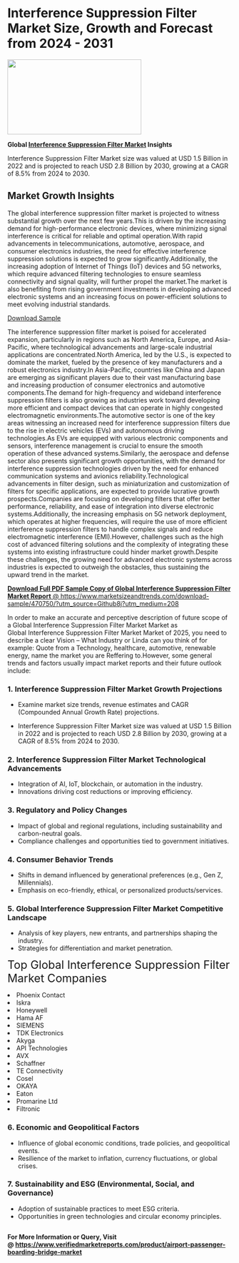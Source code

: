 <H1>Interference Suppression Filter Market Size, Growth and Forecast from 2024 - 2031</H1><img class="aligncenter size-medium wp-image-584254" src="https://thirdeyenews.in/wp-content/uploads/2024/09/Global-Market-Research-300x168.jpeg" alt="" width="300" height="168" /><p><strong>Global&nbsp;<a href="https://www.marketsizeandtrends.com/download-sample/470750/?utm_source=Github8j?utm_medium=208">Interference Suppression Filter Market</a> Insights</strong></p><p>Interference Suppression Filter Market size was valued at USD 1.5 Billion in 2022 and is projected to reach USD 2.8 Billion by 2030, growing at a CAGR of 8.5% from 2024 to 2030.</p><p><h2>Market Growth Insights</h2> <p>The global interference suppression filter market is projected to witness substantial growth over the next few years.This is driven by the increasing demand for high-performance electronic devices, where minimizing signal interference is critical for reliable and optimal operation.With rapid advancements in telecommunications, automotive, aerospace, and consumer electronics industries, the need for effective interference suppression solutions is expected to grow significantly.Additionally, the increasing adoption of Internet of Things (IoT) devices and 5G networks, which require advanced filtering technologies to ensure seamless connectivity and signal quality, will further propel the market.The market is also benefiting from rising government investments in developing advanced electronic systems and an increasing focus on power-efficient solutions to meet evolving industrial standards.</p> <p><a href="#">Download Sample</a></p> <p>The interference suppression filter market is poised for accelerated expansion, particularly in regions such as North America, Europe, and Asia-Pacific, where technological advancements and large-scale industrial applications are concentrated.North America, led by the U.S., is expected to dominate the market, fueled by the presence of key manufacturers and a robust electronics industry.In Asia-Pacific, countries like China and Japan are emerging as significant players due to their vast manufacturing base and increasing production of consumer electronics and automotive components.The demand for high-frequency and wideband interference suppression filters is also growing as industries work toward developing more efficient and compact devices that can operate in highly congested electromagnetic environments.The automotive sector is one of the key areas witnessing an increased need for interference suppression filters due to the rise in electric vehicles (EVs) and autonomous driving technologies.As EVs are equipped with various electronic components and sensors, interference management is crucial to ensure the smooth operation of these advanced systems.Similarly, the aerospace and defense sector also presents significant growth opportunities, with the demand for interference suppression technologies driven by the need for enhanced communication systems and avionics reliability.Technological advancements in filter design, such as miniaturization and customization of filters for specific applications, are expected to provide lucrative growth prospects.Companies are focusing on developing filters that offer better performance, reliability, and ease of integration into diverse electronic systems.Additionally, the increasing emphasis on 5G network deployment, which operates at higher frequencies, will require the use of more efficient interference suppression filters to handle complex signals and reduce electromagnetic interference (EMI).However, challenges such as the high cost of advanced filtering solutions and the complexity of integrating these systems into existing infrastructure could hinder market growth.Despite these challenges, the growing need for advanced electronic systems across industries is expected to outweigh the obstacles, thus sustaining the upward trend in the market.<p><a href="#"></p><p><span class=""><strong>Download Full PDF Sample Copy of Global Interference Suppression Filter Market Report</strong> @ <a href="https://www.marketsizeandtrends.com/download-sample/470750/?utm_source=Github8j?utm_medium=208" target="_blank">https://www.marketsizeandtrends.com/download-sample/470750/?utm_source=Github8j?utm_medium=208</a></span></p><p>In order to make an accurate and perceptive description of future scope of a Global&nbsp;Interference Suppression Filter Market Market as Global&nbsp;Interference Suppression Filter Market Market of 2025, you need to describe a clear Vision &ndash; What Industry or Linda can you think of for example: Quote from a Technology, healthcare, automotive, renewable energy, name the market you are Reffering to.However, some general trends and factors usually impact market reports and their future outlook include:</p><h3>1.&nbsp;<strong>Interference Suppression Filter Market Growth Projections</strong></h3><ul><li>Examine market size trends, revenue estimates and CAGR (Compounded Annual Growth Rate) projections.</li><li><p>Interference Suppression Filter Market size was valued at USD 1.5 Billion in 2022 and is projected to reach USD 2.8 Billion by 2030, growing at a CAGR of 8.5% from 2024 to 2030.</p></li></ul><h3>2.&nbsp;<strong>Interference Suppression Filter Market Technological Advancements</strong></h3><ul><li>Integration of AI, IoT, blockchain, or automation in the industry.</li><li>Innovations driving cost reductions or improving efficiency.</li></ul><h3>3.&nbsp;<strong>Regulatory and Policy Changes</strong></h3><ul><li>Impact of global and regional regulations, including sustainability and carbon-neutral goals.</li><li>Compliance challenges and opportunities tied to government initiatives.</li></ul><h3>4.&nbsp;<strong>Consumer Behavior Trends</strong></h3><ul><li>Shifts in demand influenced by generational preferences (e.g., Gen Z, Millennials).</li><li>Emphasis on eco-friendly, ethical, or personalized products/services.</li></ul><h3>5.&nbsp;<strong>Global Interference Suppression Filter Market Competitive Landscape</strong></h3><ul><li>Analysis of key players, new entrants, and partnerships shaping the industry.</li><li>Strategies for differentiation and market penetration.</li></ul><p data-pm-slice="1 1 []"><span style="color: inherit; font-family: inherit; font-size: 25px;">Top Global Interference Suppression Filter Market Companies</span></p><div class="" data-test-id=""><p><li>Phoenix Contact</li><li> Iskra</li><li> Honeywell</li><li> Hama AF</li><li> SIEMENS</li><li> TDK Electronics</li><li> Akyga</li><li> API Technologies</li><li> AVX</li><li> Schaffner</li><li> TE Connectivity</li><li> Cosel</li><li> OKAYA</li><li> Eaton</li><li> Promarine Ltd</li><li> Filtronic</li></p></div><h3>6.&nbsp;<strong>Economic and Geopolitical Factors</strong></h3><ul><li>Influence of global economic conditions, trade policies, and geopolitical events.</li><li>Resilience of the market to inflation, currency fluctuations, or global crises.</li></ul><h3>7.&nbsp;<strong>Sustainability and ESG (Environmental, Social, and Governance)</strong></h3><ul><li>Adoption of sustainable practices to meet ESG criteria.</li><li>Opportunities in green technologies and circular economy principles.</li></ul><h2><strong style="font-size: 14px;">For More Information or Query, Visit @&nbsp;</strong><a style="background-color: #ffffff; font-size: 14px;" href="https://www.marketsizeandtrends.com/report/interference-suppression-filter-market/" target="_blank">https://www.verifiedmarketreports.com/product/airport-passenger-boarding-bridge-market</a></h2>